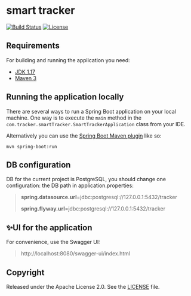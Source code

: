 # smart tracker

[![Build Status](https://travis-ci.org/codecentric/springboot-sample-app.svg?branch=master)](https://travis-ci.org/codecentric/springboot-sample-app)
[![License](http://img.shields.io/:license-apache-blue.svg)](http://www.apache.org/licenses/LICENSE-2.0.html)

## Requirements

For building and running the application you need:

- [JDK 1.17](https://www.oracle.com/java/technologies/downloads/#java17)
- [Maven 3](https://maven.apache.org)

## Running the application locally

There are several ways to run a Spring Boot application on your local machine. One way is to execute the `main` method in the `com.tracker.smartTracker.SmartTrackerApplication` class from your IDE.

Alternatively you can use the [Spring Boot Maven plugin](https://docs.spring.io/spring-boot/docs/current/reference/html/build-tool-plugins-maven-plugin.html) like so:

```shell
mvn spring-boot:run
```

## DB configuration

DB for the current project is PostgreSQL, you should change one configuration: the DB path in application.properties:

> **spring.datasource.url**=jdbc:postgresql://127.0.0.1:5432/tracker
> 
> **spring.flyway.url**=jdbc:postgresql://127.0.0.1:5432/tracker

## ✨UI for the application

For convenience, use the Swagger UI:

> http://localhost:8080/swagger-ui/index.html

## Copyright

Released under the Apache License 2.0. See the [LICENSE](https://github.com/codecentric/springboot-sample-app/blob/master/LICENSE) file.
